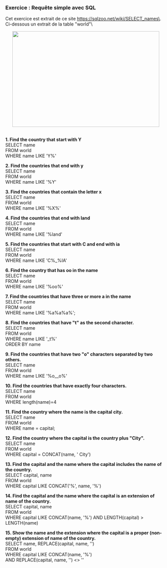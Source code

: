 ### **Exercice : Requête simple avec SQL** ### 

Cet exercice est extrait de ce site https://sqlzoo.net/wiki/SELECT_names\. Ci-dessous un extrait de la table "world"\

<p align="center">
  <img width="460" height="300" src="![image](https://github.com/user-attachments/assets/72962dc3-d960-440c-892b-12b834aa7edc)">
</p>

\
**1.	Find the country that start with Y**\
SELECT name\
FROM world\
WHERE name LIKE 'Y%'

**2.	Find the countries that end with y**\
SELECT name\
FROM world\
WHERE name LIKE '%Y'

**3.	Find the countries that contain the letter x**\
SELECT name\
FROM world\
WHERE name LIKE '%X%'

**4.	Find the countries that end with land**\
SELECT name\
FROM world\
WHERE name LIKE '%land'

**5.	Find the countries that start with C and end with ia**\
SELECT name\
FROM world\
WHERE name LIKE 'C%_%IA'

**6.	Find the country that has oo in the name**\
SELECT name\
FROM world\
WHERE name LIKE '%oo%'

**7.	Find the countries that have three or more a in the name**\
SELECT name\
FROM world\
WHERE name LIKE '%a%a%a%';

**8.	Find the countries that have "t" as the second character.**\
SELECT name\
FROM world\
WHERE name LIKE '_t%'\
ORDER BY name

**9.	Find the countries that have two "o" characters separated by two others.**\
SELECT name\
FROM world\
WHERE name LIKE '%o__o%'

**10.	Find the countries that have exactly four characters.**\
SELECT name\
FROM world\
WHERE length(name)=4

**11.	Find the country where the name is the capital city.**\
SELECT name\
FROM world\
WHERE name = capital;

**12.	Find the country where the capital is the country plus "City".**\
SELECT name\
FROM world\
WHERE capital = CONCAT(name, ' City')

**13.	Find the capital and the name where the capital includes the name of the country.**\
SELECT capital, name\
FROM world\
WHERE capital LIKE CONCAT('%', name, '%')

**14.	Find the capital and the name where the capital is an extension of name of the country.**\
SELECT capital, name\
FROM world\
WHERE capital LIKE CONCAT(name, '%') AND LENGTH(capital) > LENGTH(name)

**15.	Show the name and the extension where the capital is a proper (non-empty) extension of name of the country.**\
SELECT name, REPLACE(capital, name, '')\
FROM world\
WHERE capital LIKE CONCAT(name, '%')\
AND REPLACE(capital, name, '') <> ''























